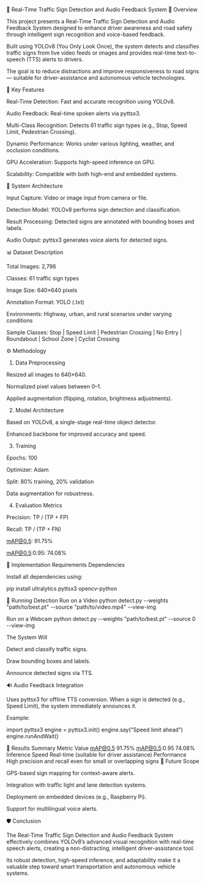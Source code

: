 🚦 Real-Time Traffic Sign Detection and Audio Feedback System
📘 Overview

This project presents a Real-Time Traffic Sign Detection and Audio Feedback System designed to enhance driver awareness and road safety through intelligent sign recognition and voice-based feedback.

Built using YOLOv8 (You Only Look Once), the system detects and classifies traffic signs from live video feeds or images and provides real-time text-to-speech (TTS) alerts to drivers.

The goal is to reduce distractions and improve responsiveness to road signs — suitable for driver-assistance and autonomous vehicle technologies.

🌟 Key Features

Real-Time Detection: Fast and accurate recognition using YOLOv8.

Audio Feedback: Real-time spoken alerts via pyttsx3.

Multi-Class Recognition: Detects 61 traffic sign types (e.g., Stop, Speed Limit, Pedestrian Crossing).

Dynamic Performance: Works under various lighting, weather, and occlusion conditions.

GPU Acceleration: Supports high-speed inference on GPU.

Scalability: Compatible with both high-end and embedded systems.

🧠 System Architecture

Input Capture: Video or image input from camera or file.

Detection Model: YOLOv8 performs sign detection and classification.

Result Processing: Detected signs are annotated with bounding boxes and labels.

Audio Output: pyttsx3 generates voice alerts for detected signs.

📊 Dataset Description

Total Images: 2,796

Classes: 61 traffic sign types

Image Size: 640×640 pixels

Annotation Format: YOLO (.txt)

Environments: Highway, urban, and rural scenarios under varying conditions

Sample Classes:
Stop | Speed Limit | Pedestrian Crossing | No Entry | Roundabout | School Zone | Cyclist Crossing

⚙️ Methodology
1. Data Preprocessing

Resized all images to 640×640.

Normalized pixel values between 0–1.

Applied augmentation (flipping, rotation, brightness adjustments).

2. Model Architecture

Based on YOLOv8, a single-stage real-time object detector.

Enhanced backbone for improved accuracy and speed.

3. Training

Epochs: 100

Optimizer: Adam

Split: 80% training, 20% validation

Data augmentation for robustness.

4. Evaluation Metrics

Precision: TP / (TP + FP)

Recall: TP / (TP + FN)

mAP@0.5: 91.75%

mAP@0.5:0.95: 74.08%

🧩 Implementation Requirements
Dependencies

Install all dependencies using:

pip install ultralytics pyttsx3 opencv-python

🚀 Running Detection
Run on a Video
python detect.py --weights "path/to/best.pt" --source "path/to/video.mp4" --view-img

Run on a Webcam
python detect.py --weights "path/to/best.pt" --source 0 --view-img

The System Will

Detect and classify traffic signs.

Draw bounding boxes and labels.

Announce detected signs via TTS.

🔊 Audio Feedback Integration

Uses pyttsx3 for offline TTS conversion. When a sign is detected (e.g., Speed Limit), the system immediately announces it.

Example:

import pyttsx3
engine = pyttsx3.init()
engine.say("Speed limit ahead")
engine.runAndWait()

🧾 Results Summary
Metric	Value
mAP@0.5	91.75%
mAP@0.5:0.95	74.08%
Inference Speed	Real-time (suitable for driver assistance)
Performance	High precision and recall even for small or overlapping signs
🧭 Future Scope

GPS-based sign mapping for context-aware alerts.

Integration with traffic light and lane detection systems.

Deployment on embedded devices (e.g., Raspberry Pi).

Support for multilingual voice alerts.

🛡️ Conclusion

The Real-Time Traffic Sign Detection and Audio Feedback System effectively combines YOLOv8’s advanced visual recognition with real-time speech alerts, creating a non-distracting, intelligent driver-assistance tool.

Its robust detection, high-speed inference, and adaptability make it a valuable step toward smart transportation and autonomous vehicle systems.
